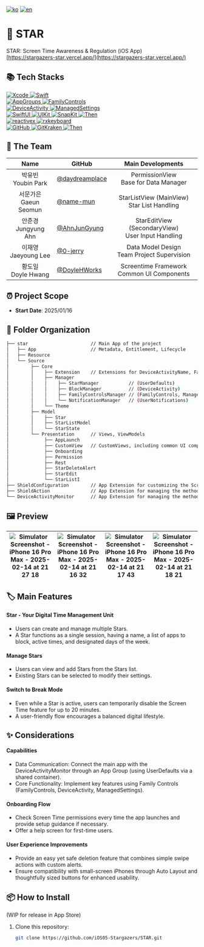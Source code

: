[![ko](https://img.shields.io/badge/lang-ko-blue.svg)](https://github.com/iOS05-Stargazers/STAR/blob/develop/README.md)
[![en](https://img.shields.io/badge/lang-en-red.svg)](https://github.com/iOS05-Stargazers/STAR/blob/develop/README.en.md)

# 📱 STAR
STAR: Screen Time Awareness & Regulation (iOS App)
<br>
[https://stargazers-star.vercel.app/](https://stargazers-star.vercel.app/)

## 📚 Tech Stacks
<div>
  <a href="https://developer.apple.com/xcode/" target="_blank">
    <img src="https://img.shields.io/badge/Xcode_16.1-147EFB?style=for-the-badge&logo=xcode&logoColor=white" alt="Xcode">
  </a>
  <a href="https://swift.org/" target="_blank">
    <img src="https://img.shields.io/badge/Swift_5-F05138?style=for-the-badge&logo=swift&logoColor=white" alt="Swift">
  </a>
  <br>
  <a href="https://developer.apple.com/documentation/xcode/configuring-app-groups" target="_blank">
    <img src="https://img.shields.io/badge/AppGroups-2396F3?style=for-the-badge&logo=apple&logoColor=white" alt="AppGroups">
  </a>
  <a href="https://developer.apple.com/documentation/familycontrols" target="_blank">
    <img src="https://img.shields.io/badge/FamilyControls-2396F3?style=for-the-badge&logo=apple&logoColor=white" alt="FamilyControls">
  </a>
  <br>
    <a href="https://developer.apple.com/documentation/deviceactivity" target="_blank">
    <img src="https://img.shields.io/badge/DeviceActivity-2396F3?style=for-the-badge&logo=apple&logoColor=white" alt="DeviceActivity">
  </a>
  <a href="https://developer.apple.com/documentation/managedsettings" target="_blank">
    <img src="https://img.shields.io/badge/ManagedSettings-2396F3?style=for-the-badge&logo=apple&logoColor=white" alt="ManagedSettings">
  </a>
  <br>
  <a href="https://developer.apple.com/xcode/swiftui/" target="_blank">
    <img src="https://img.shields.io/badge/SwiftUI-2396F3?style=for-the-badge&logo=apple&logoColor=white" alt="SwiftUI">
  </a>
  <a href="https://developer.apple.com/documentation/uikit" target="_blank">
    <img src="https://img.shields.io/badge/UIKit-2396F3?style=for-the-badge&logo=uikit&logoColor=white" alt="UIKit">
  </a>
  <a href="https://github.com/SnapKit/SnapKit" target="_blank">
    <img src="https://img.shields.io/badge/SnapKit-00aeb9?style=for-the-badge&logoColor=white" alt="SnapKit">
  </a>
  <a href="https://github.com/devxoul/Then" target="_blank">
    <img src="https://img.shields.io/badge/Then-00aeb9?style=for-the-badge&logoColor=white" alt="Then">
  </a>
  <br>
  <a href="https://github.com/ReactiveX/RxSwift" target="_blank">
    <img src="https://img.shields.io/badge/reactivex-B7178C?style=for-the-badge&logoColor=white" alt="reactivex">
  </a>
    <a href="https://github.com/RxSwiftCommunity/RxKeyboard" target="_blank">
    <img src="https://img.shields.io/badge/rxkeyboard-B7178C?style=for-the-badge&logoColor=white" alt="rxkeyboard">
  </a>
  <br>
  <a href="https://github.com/" target="_blank">
    <img src="https://img.shields.io/badge/github-181717?style=for-the-badge&logo=github&logoColor=white" alt="GitHub">
  </a>
  <a href="https://www.gitkraken.com/" target="_blank">
    <img src="https://img.shields.io/badge/gitkraken-179287?style=for-the-badge&logo=gitkraken&logoColor=white" alt="GitKraken">
  </a>
  <a href="https://git-fork.com/" target="_blank">
    <img src="https://img.shields.io/badge/fork-1c8dfc?style=for-the-badge&logoColor=white" alt="Then">
  </a>
  <br>
</div>

## 👥 The Team
| Name     | GitHub   | Main Developments |
|:--------:| -------- |:-----------------:|
| 박유빈 <br> Youbin Park | [@daydreamplace](https://github.com/daydreamplace) | PermissionView <br> Base for Data Manager |
| 서문가은 <br> Gaeun Seomun | [@name-mun](https://github.com/name-mun) | StarListView (MainView) <br> Star List Handling |
| 안준경 <br> Jungyung Ahn | [@AhnJunGyung](https://github.com/AhnJunGyung) | StarEditView (SecondaryView) <br> User Input Handling |
| 이재영 <br> Jaeyoung Lee | [@0-jerry](https://github.com/0-jerry) | Data Model Design <br> Team Project Supervision |
| 황도일 <br> Doyle Hwang | [@DoyleHWorks](https://github.com/DoyleHWorks) | Screentime Framework <br> Common UI Components |

## ⏰ Project Scope
- **Start Date**: 2025/01/16

## 📂 Folder Organization
```bash
├── star                       // Main App of the project
│   ├── App                    // Metadata, Entitlement, Lifecycle
│   ├── Resource
│   └── Source
│        ├── Core
│        │    ├── Extension    // Extensions for DeviceActivityName, FamilyActivitySelection, UserDefaults, etc.
│        │    ├── Manager
│        │    │    ├── StarManager           // (UserDefaults)
│        │    │    ├── BlockManager          // (DeviceActivity)
│        │    │    ├── FamilyControlsManager // (FamilyControls, ManagedSettings)
│        │    │    └── NotificationManager   // (UserNotifications)
│        │    └── Theme
│        ├── Model
│        │    ├── Star
│        │    ├── StarListModel
│        │    └── StarState
│        └── Presentation      // Views, ViewModels
│             ├── AppLaunch
│             ├── CustomView   // CustomViews, including common UI components
│             ├── Onboarding
│             ├── Permission
│             ├── Rest
│             ├── StarDeleteAlert
│             ├── StarEdit
│             └── StarListI
├── ShieldConfiguration        // App Extension for customizing the Screen Time screen that restricts app usage
├── ShieldAction               // App Extension for managing the methods invoked from the Screen Time screen that restricts app usage
└── DeviceActivityMonitor      // App Extension for managing the methods invoked according to the created Screen Time schedule
```

## 🖼️ Preview

|![Simulator Screenshot - iPhone 16 Pro Max - 2025-02-14 at 21 27 18](https://github.com/user-attachments/assets/82efbe15-dc92-4779-95ad-392bfd9be2ce)|![Simulator Screenshot - iPhone 16 Pro Max - 2025-02-14 at 21 16 32](https://github.com/user-attachments/assets/4749ca58-c445-49af-8d4e-2a52b787200c)|![Simulator Screenshot - iPhone 16 Pro Max - 2025-02-14 at 21 17 43](https://github.com/user-attachments/assets/eb80bbf8-6064-44bb-943d-63e143ad17cd)|![Simulator Screenshot - iPhone 16 Pro Max - 2025-02-14 at 21 18 21](https://github.com/user-attachments/assets/99e29c5d-ec64-4868-9f3e-f9a8be39ae61)|
|---|---|---|---|

## 🏷 Main Features
#### Star - Your Digital Time Management Unit
- Users can create and manage multiple Stars.
- A Star functions as a single session, having a name, a list of apps to block, active times, and designated days of the week.

#### Manage Stars
- Users can view and add Stars from the Stars list.
- Existing Stars can be selected to modify their settings.

#### Switch to Break Mode
- Even while a Star is active, users can temporarily disable the Screen Time feature for up to 20 minutes.
- A user-friendly flow encourages a balanced digital lifestyle.

## ✨ Considerations
#### Capabilities
- Data Communication: Connect the main app with the DeviceActivityMonitor through an App Group (using UserDefaults via a shared container).
- Core Functionality: Implement key features using Family Controls (FamilyControls, DeviceActivity, ManagedSettings).

#### Onboarding Flow
- Check Screen Time permissions every time the app launches and provide setup guidance if necessary.
- Offer a help screen for first-time users.

#### User Experience Improvements
- Provide an easy yet safe deletion feature that combines simple swipe actions with custom alerts.
- Ensure compatibility with small-screen iPhones through Auto Layout and thoughtfully sized buttons for enhanced usability.

## 📦 How to Install 
(WIP for release in App Store)

1. Clone this repository:  
   ```bash  
   git clone https://github.com/iOS05-Stargazers/STAR.git
   ```  
